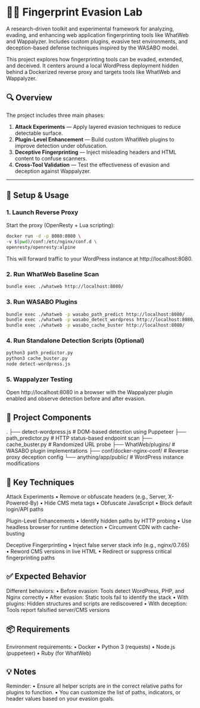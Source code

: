 # 🕵️‍♂️ Fingerprint Evasion Lab

A research-driven toolkit and experimental framework for analyzing, evading, and enhancing web application fingerprinting tools like WhatWeb and Wappalyzer. Includes custom plugins, evasive test environments, and deception-based defense techniques inspired by the WASABO model.

This project explores how fingerprinting tools can be evaded, extended, and deceived. It centers around a local WordPress deployment hidden behind a Dockerized reverse proxy and targets tools like WhatWeb and Wappalyzer.

## 🔍 Overview

The project includes three main phases:

1. **Attack Experiments** — Apply layered evasion techniques to reduce detectable surface.
2. **Plugin-Level Enhancement** — Build custom WhatWeb plugins to improve detection under obfuscation.
3. **Deceptive Fingerprinting** — Inject misleading headers and HTML content to confuse scanners.
4. **Cross-Tool Validation** — Test the effectiveness of evasion and deception against Wappalyzer.

---

## 🧪 Setup & Usage

### 1. Launch Reverse Proxy

Start the proxy (OpenResty + Lua scripting):

```bash
docker run -d -p 8080:8080 \
-v $(pwd)/conf:/etc/nginx/conf.d \
openresty/openresty:alpine
```

This will forward traffic to your WordPress instance at http://localhost:8080.

### 2. Run WhatWeb Baseline Scan

```bash
bundle exec ./whatweb http://localhost:8080/
```

### 3. Run WASABO Plugins

```bash
bundle exec ./whatweb -p wasabo_path_predict http://localhost:8080/
bundle exec ./whatweb -p wasabo_detect_wordpress http://localhost:8080/
bundle exec ./whatweb -p wasabo_cache_buster http://localhost:8080/
```

### 4. Run Standalone Detection Scripts (Optional)

```bash
python3 path_predictor.py
python3 cache_buster.py
node detect-wordpress.js
```

### 5. Wappalyzer Testing
Open http://localhost:8080 in a browser with the Wappalyzer plugin enabled and observe detection before and after evasion.

## 🔧 Project Components

.
├── detect-wordpress.js       # DOM-based detection using Puppeteer
├── path_predictor.py         # HTTP status-based endpoint scan
├── cache_buster.py           # Randomized URL probe
├── WhatWeb/plugins/          # WASABO plugin implementations
├── conf/docker-nginx-conf/   # Reverse proxy deception config
└── anything/app/public/      # WordPress instance modifications

## 🎯 Key Techniques

Attack Experiments
	•	Remove or obfuscate headers (e.g., Server, X-Powered-By)
	•	Hide CMS meta tags
	•	Obfuscate JavaScript
	•	Block default login/API paths

Plugin-Level Enhancements
	•	Identify hidden paths by HTTP probing
	•	Use headless browser for runtime detection
	•	Circumvent CDN with cache-busting

Deceptive Fingerprinting
	•	Inject false server stack info (e.g., nginx/0.7.65)
	•	Reword CMS versions in live HTML
	•	Redirect or suppress critical fingerprinting paths

 ## ✅ Expected Behavior

 Different behaviors:
	•	Before evasion: Tools detect WordPress, PHP, and Nginx correctly
	•	After evasion: Static tools fail to identify the stack
	•	With plugins: Hidden structures and scripts are rediscovered
	•	With deception: Tools report falsified server/CMS versions

 ## 📦 Requirements

 Environment requirements:
	•	Docker
	•	Python 3 (requests)
	•	Node.js (puppeteer)
	•	Ruby (for WhatWeb)

 ## 💡 Notes

 Reminder:
	•	Ensure all helper scripts are in the correct relative paths for plugins to function.
	•	You can customize the list of paths, indicators, or header values based on your evasion goals.
